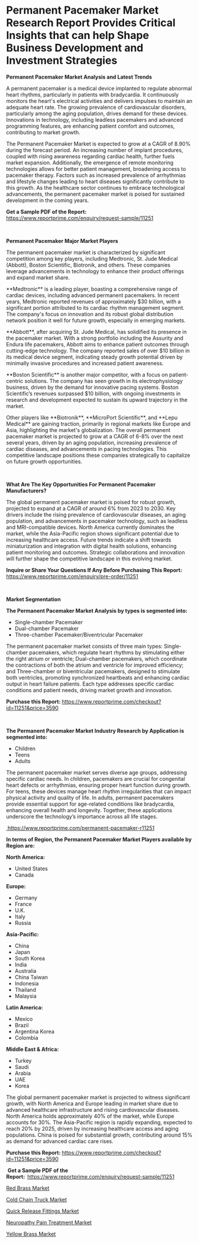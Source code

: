 <p><h1>Permanent Pacemaker Market Research Report Provides Critical Insights that can help Shape Business Development and Investment Strategies</h1></p><p><strong>Permanent Pacemaker Market Analysis and Latest Trends</strong></p>
<p><p>A permanent pacemaker is a medical device implanted to regulate abnormal heart rhythms, particularly in patients with bradycardia. It continuously monitors the heart's electrical activities and delivers impulses to maintain an adequate heart rate. The growing prevalence of cardiovascular disorders, particularly among the aging population, drives demand for these devices. Innovations in technology, including leadless pacemakers and advanced programming features, are enhancing patient comfort and outcomes, contributing to market growth.</p><p>The Permanent Pacemaker Market is expected to grow at a CAGR of 8.90% during the forecast period. An increasing number of implant procedures, coupled with rising awareness regarding cardiac health, further fuels market expansion. Additionally, the emergence of remote monitoring technologies allows for better patient management, broadening access to pacemaker therapy. Factors such as increased prevalence of arrhythmias and lifestyle changes leading to heart diseases significantly contribute to this growth. As the healthcare sector continues to embrace technological advancements, the permanent pacemaker market is poised for sustained development in the coming years.</p></p>
<p><strong>Get a Sample PDF of the Report:&nbsp;</strong> <a href="https://www.reportprime.com/enquiry/request-sample/11251">https://www.reportprime.com/enquiry/request-sample/11251</a></p>
<p>&nbsp;</p>
<p><strong>Permanent Pacemaker Major Market Players</strong></p>
<p><p>The permanent pacemaker market is characterized by significant competition among key players, including Medtronic, St. Jude Medical (Abbott), Boston Scientific, Biotronik, and others. These companies leverage advancements in technology to enhance their product offerings and expand market share.</p><p>**Medtronic** is a leading player, boasting a comprehensive range of cardiac devices, including advanced permanent pacemakers. In recent years, Medtronic reported revenues of approximately $30 billion, with a significant portion attributed to its cardiac rhythm management segment. The company's focus on innovation and its robust global distribution network position it well for future growth, especially in emerging markets.</p><p>**Abbott**, after acquiring St. Jude Medical, has solidified its presence in the pacemaker market. With a strong portfolio including the Assurity and Endura life pacemakers, Abbott aims to enhance patient outcomes through cutting-edge technology. The company reported sales of over $10 billion in its medical device segment, indicating steady growth potential driven by minimally invasive procedures and increased patient awareness.</p><p>**Boston Scientific** is another major competitor, with a focus on patient-centric solutions. The company has seen growth in its electrophysiology business, driven by the demand for innovative pacing systems. Boston Scientific’s revenues surpassed $10 billion, with ongoing investments in research and development expected to sustain its upward trajectory in the market.</p><p>Other players like **Biotronik**, **MicroPort Scientific**, and **Lepu Medical** are gaining traction, primarily in regional markets like Europe and Asia, highlighting the market's globalization. The overall permanent pacemaker market is projected to grow at a CAGR of 6-8% over the next several years, driven by an aging population, increasing prevalence of cardiac diseases, and advancements in pacing technologies. This competitive landscape positions these companies strategically to capitalize on future growth opportunities.</p></p>
<p>&nbsp;</p>
<p><strong>What Are The Key Opportunities For Permanent Pacemaker Manufacturers?</strong></p>
<p><p>The global permanent pacemaker market is poised for robust growth, projected to expand at a CAGR of around 6% from 2023 to 2030. Key drivers include the rising prevalence of cardiovascular diseases, an aging population, and advancements in pacemaker technology, such as leadless and MRI-compatible devices. North America currently dominates the market, while the Asia-Pacific region shows significant potential due to increasing healthcare access. Future trends indicate a shift towards miniaturization and integration with digital health solutions, enhancing patient monitoring and outcomes. Strategic collaborations and innovation will further shape the competitive landscape in this evolving market.</p></p>
<p><strong>Inquire or Share Your Questions If Any Before Purchasing This Report:</strong> <a href="https://www.reportprime.com/enquiry/pre-order/11251">https://www.reportprime.com/enquiry/pre-order/11251</a></p>
<p>&nbsp;</p>
<p><strong>Market Segmentation</strong></p>
<p><strong>The Permanent Pacemaker Market Analysis by types is segmented into:</strong></p>
<p><ul><li>Single-chamber Pacemaker</li><li>Dual-chamber Pacemaker</li><li>Three-chamber Pacemaker/Biventricular Pacemaker</li></ul></p>
<p><p>The permanent pacemaker market consists of three main types: Single-chamber pacemakers, which regulate heart rhythms by stimulating either the right atrium or ventricle; Dual-chamber pacemakers, which coordinate the contractions of both the atrium and ventricle for improved efficiency; and Three-chamber or biventricular pacemakers, designed to stimulate both ventricles, promoting synchronized heartbeats and enhancing cardiac output in heart failure patients. Each type addresses specific cardiac conditions and patient needs, driving market growth and innovation.</p></p>
<p><strong>Purchase this Report:&nbsp;</strong><a href="https://www.reportprime.com/checkout?id=11251&price=3590">https://www.reportprime.com/checkout?id=11251&price=3590</a></p>
<p>&nbsp;</p>
<p><strong>The Permanent Pacemaker Market Industry Research by Application is segmented into:</strong></p>
<p><ul><li>Children</li><li>Teens</li><li>Adults</li></ul></p>
<p><p>The permanent pacemaker market serves diverse age groups, addressing specific cardiac needs. In children, pacemakers are crucial for congenital heart defects or arrhythmias, ensuring proper heart function during growth. For teens, these devices manage heart rhythm irregularities that can impact physical activity and quality of life. In adults, permanent pacemakers provide essential support for age-related conditions like bradycardia, enhancing overall health and longevity. Together, these applications underscore the technology’s importance across all life stages.</p></p>
<p><a href="https://www.reportprime.com/permanent-pacemaker-r11251">&nbsp;https://www.reportprime.com/permanent-pacemaker-r11251</a></p>
<p><strong>In terms of Region, the Permanent Pacemaker Market Players available by Region are:</strong></p>
<p>
    <p> <strong> North America: </strong>
        <ul>
            <li>United States</li>
            <li>Canada</li>
        </ul>
        </p> 
    <p> <strong> Europe: </strong>
        <ul>
            <li>Germany</li>
            <li>France</li>
            <li>U.K.</li>
            <li>Italy</li>
            <li>Russia</li>
        </ul>
        </p> 
    <p> <strong> Asia-Pacific: </strong>
        <ul>
            <li>China</li>
            <li>Japan</li>
            <li>South Korea</li>
            <li>India</li>
            <li>Australia</li>
            <li>China Taiwan</li>
            <li>Indonesia</li>
            <li>Thailand</li>
            <li>Malaysia</li>
        </ul>
        </p> 
    <p> <strong> Latin America: </strong>
        <ul>
            <li>Mexico</li>
            <li>Brazil</li>
            <li>Argentina Korea</li>
            <li>Colombia</li>
        </ul>
        </p> 
    <p> <strong> Middle East & Africa: </strong>
        <ul>
            <li>Turkey</li>
            <li>Saudi</li>
            <li>Arabia</li>
            <li>UAE</li>
            <li>Korea</li>
        </ul>
    </p>
    </p>
<p><p>The global permanent pacemaker market is projected to witness significant growth, with North America and Europe leading in market share due to advanced healthcare infrastructure and rising cardiovascular diseases. North America holds approximately 40% of the market, while Europe accounts for 30%. The Asia-Pacific region is rapidly expanding, expected to reach 20% by 2025, driven by increasing healthcare access and aging populations. China is poised for substantial growth, contributing around 15% as demand for advanced cardiac care rises.</p></p>
<p><strong>Purchase this Report: </strong><a href="https://www.reportprime.com/checkout?id=11251&price=3590">https://www.reportprime.com/checkout?id=11251&price=3590</a></p>
<p>&nbsp;<strong>Get a Sample PDF of the Report:&nbsp;&nbsp;</strong><a href="https://www.reportprime.com/enquiry/request-sample/11251">https://www.reportprime.com/enquiry/request-sample/11251</a></p>
<p><strong></strong></p>
<p><p><a href="https://issuu.com/reportprime-2/docs/red-brass-market-size-2030.pptx_faf050e6a84793">Red Brass Market</a></p><p><a href="https://www.linkedin.com/pulse/deep-dive-cold-chain-truck-market-itstrends-segmentation-nrj2e?trackingId=FMRCD34KS5Gv0Wx8A4IFAQ%3D%3D">Cold Chain Truck Market</a></p><p><a href="https://www.linkedin.com/pulse/insights-quick-release-fittings-industry-market-financial-iio4e?trackingId=hxCuNuNrTzK4HfTIUQmFUw%3D%3D">Quick Release Fittings Market</a></p><p><a href="https://medium.com/@charlesporter2662/this-report-on-neuropathy-pain-treatment-market-is-a-comprehensive-analysis-of-market-shares-9e7ca4a1716e">Neuropathy Pain Treatment Market</a></p><p><a href="https://issuu.com/reportprime-2/docs/yellow-brass-market-size-2030.pptx_88f388f8f5f14e">Yellow Brass Market</a></p></p>